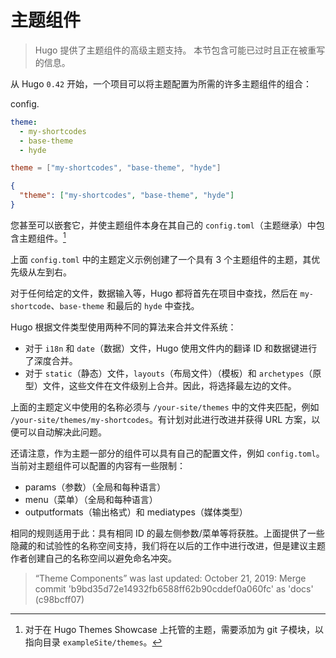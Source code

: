 # 主题组件

> Hugo 提供了主题组件的高级主题支持。
> 本节包含可能已过时且正在被重写的信息。

从 Hugo `0.42` 开始，一个项目可以将主题配置为所需的许多主题组件的组合：

config.

```yaml
theme:
  - my-shortcodes
  - base-theme
  - hyde
```

```toml
theme = ["my-shortcodes", "base-theme", "hyde"]
```

```json
{
  "theme": ["my-shortcodes", "base-theme", "hyde"]
}
```

您甚至可以嵌套它，并使主题组件本身在其自己的 `config.toml`（主题继承）中包含主题组件。[^1]

上面 `config.toml` 中的主题定义示例创建了一个具有 3 个主题组件的主题，其优先级从左到右。

对于任何给定的文件，数据输入等，Hugo 都将首先在项目中查找，然后在 `my-shortcode`、`base-theme` 和最后的 `hyde` 中查找。

Hugo 根据文件类型使用两种不同的算法来合并文件系统：

- 对于 `i18n` 和 `date`（数据）文件，Hugo 使用文件内的翻译 ID 和数据键进行了深度合并。
- 对于 `static`（静态）文件，`layouts`（布局文件）（模板）和 `archetypes`（原型）文件，这些文件在文件级别上合并。因此，将选择最左边的文件。

上面的主题定义中使用的名称必须与 `/your-site/themes` 中的文件夹匹配，例如 `/your-site/themes/my-shortcodes`。有计划对此进行改进并获得 URL 方案，以便可以自动解决此问题。

还请注意，作为主题一部分的组件可以具有自己的配置文件，例如 `config.toml`。当前对主题组件可以配置的内容有一些限制：

- params（参数）（全局和每种语言）
- menu（菜单）（全局和每种语言）
- outputformats（输出格式）和 mediatypes（媒体类型）

相同的规则适用于此：具有相同 ID 的最左侧参数/菜单等将获胜。上面提供了一些隐藏的和试验性的名称空间支持，我们将在以后的工作中进行改进，但是建议主题作者创建自己的名称空间以避免命名冲突。

[^1]: 对于在 Hugo Themes Showcase 上托管的主题，需要添加为 git 子模块，以指向目录 `exampleSite/themes`。

> “Theme Components” was last updated: October 21, 2019: Merge commit 'b9bd35d72e14932fb6588ff62b90cddef0a060fc' as 'docs' (c98bcff07)
